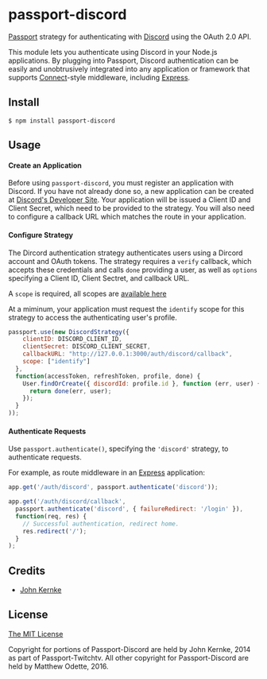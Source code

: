 # passport-discord

[Passport](https://github.com/jaredhanson/passport) strategy for authenticating
with [Discord](https://discordapp.com/) using the OAuth 2.0 API.

This module lets you authenticate using Discord in your Node.js applications.
By plugging into Passport, Discord authentication can be easily and
unobtrusively integrated into any application or framework that supports
[Connect](http://www.senchalabs.org/connect/)-style middleware, including
[Express](http://expressjs.com/).

## Install

    $ npm install passport-discord

## Usage

#### Create an Application
Before using `passport-discord`, you must register an application with Discord. 
If you have not already done so, a new application can be created at 
[Discord's Developer Site](https://discordapp.com/developers/applications/me). 
Your application will be issued a Client ID and Client Secret, which need to be 
provided to the strategy. You will also need to configure a callback URL which 
matches the route in your application.

#### Configure Strategy
The Dircord authentication strategy authenticates users using a Dircord
account and OAuth tokens.  The strategy requires a `verify` callback, which
accepts these credentials and calls `done` providing a user, as well as
`options` specifying a Client ID, Client Sectret, and callback URL.

A `scope` is required, all scopes are [available here](https://discordapp.com/developers/docs/topics/oauth2#scopes)

At a miminum, your application must request the `identify` scope for this 
strategy to access the authenticating user's profile.

```javascript
passport.use(new DiscordStrategy({
    clientID: DISCORD_CLIENT_ID,
    clientSecret: DISCORD_CLIENT_SECRET,
    callbackURL: "http://127.0.0.1:3000/auth/discord/callback",
    scope: ["identify"]
  },
  function(accessToken, refreshToken, profile, done) {
    User.findOrCreate({ discordId: profile.id }, function (err, user) {
      return done(err, user);
    });
  }
));
```

#### Authenticate Requests

Use `passport.authenticate()`, specifying the `'discord'` strategy, to
authenticate requests.

For example, as route middleware in an [Express](http://expressjs.com/)
application:

```javascript
app.get('/auth/discord', passport.authenticate('discord'));

app.get('/auth/discord/callback', 
  passport.authenticate('discord', { failureRedirect: '/login' }),
  function(req, res) {
    // Successful authentication, redirect home.
    res.redirect('/');
  }
);
```


## Credits

  - [John Kernke](http://github.com/johnkernke)

## License

[The MIT License](http://opensource.org/licenses/MIT)

Copyright for portions of Passport-Discord are held by John Kernke, 2014 as part
of Passport-Twitchtv. All other copyright for Passport-Discord are held by 
Matthew Odette, 2016.
